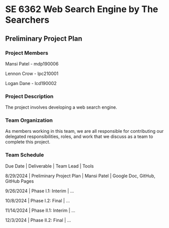 # SE 6362 Web Search Engine by The Searchers

## Preliminary Project Plan

### Project Members
Mansi Patel - mdp190006

Lennon Crow - lpc210001

Logan Dane - lcd190002

### Project Description
The project involves developing a web search engine.

### Team Organization
As members working in this team, we are all responsible for contributing our delegated responsibilities, roles, and work that we discuss as a team to complete this project.

### Team Schedule
Due Date | Deliverable | Team Lead | Tools

8/29/2024 | Preliminary Project Plan | Mansi Patel | Google Doc, GitHub, GitHub Pages

9/26/2024 | Phase I.1: Interim | ...

10/8/2024 | Phase I.2: Final | ...

11/14/2024 | Phase II.1: Interim | ...

12/3/2024 | Phase II.2: Final | ...









